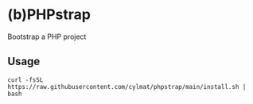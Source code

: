 # (b)PHPstrap
Bootstrap a PHP project

Usage
-----
```
curl -fsSL https://raw.githubusercontent.com/cylmat/phpstrap/main/install.sh | bash
```

